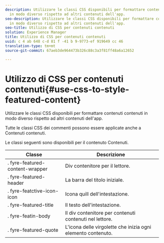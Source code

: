 ```yaml
---
description: Utilizzare le classi CSS disponibili per formattare contenuti contenuti
  in modo diverso rispetto ad altri contenuti dell'app.
seo-description: Utilizzare le classi CSS disponibili per formattare contenuti contenuti
  in modo diverso rispetto ad altri contenuti dell'app.
seo-title: Utilizzo di CSS per contenuti contenuti
solution: Experience Manager
title: Utilizzo di CSS per contenuti contenuti
uuid: c 4 ab 648 c-d 81 f -41 b 9-9773-ef 919649 cc 46
translation-type: tm+mt
source-git-commit: 67aeb3de964473b326c88c3a3f81ff48a6a12652

---
```



# Utilizzo di CSS per contenuti contenuti{#use-css-to-style-featured-content}

Utilizzare le classi CSS disponibili per formattare contenuti contenuti in modo diverso rispetto ad altri contenuti dell'app.

Tutte le classi CSS dei commenti possono essere applicate anche a Contenuti contenuti.

Le classi seguenti sono disponibili per il contenuto Contenuti.

| Classe | Descrizione |
|---|---|
| . fyre-featured-content-wrapper | Div contenitore per il lettore. |
| . fyre-featured-header | La barra del titolo iniziale. |
| . fyre-featctive-icon-icon | Icona quill dell'intestazione. |
| . fyre-featured-title | Il testo dell'intestazione. |
| . fyre-featin-body | Il div contenitore per contenuti contenuti nel lettore. |
| . fyre-featured-quote | L'icona delle virgolette che inizia ogni elemento contenuto. |


